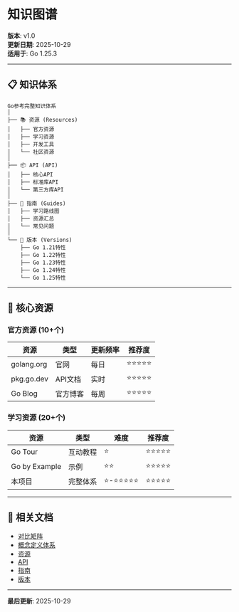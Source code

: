 ﻿# 知识图谱

**版本**: v1.0  
**更新日期**: 2025-10-29  
**适用于**: Go 1.25.3

---

## 📋 知识体系

```text
Go参考完整知识体系
│
├── 📚 资源 (Resources)
│   ├── 官方资源
│   ├── 学习资源
│   ├── 开发工具
│   └── 社区资源
│
├── 📦 API (API)
│   ├── 核心API
│   ├── 标准库API
│   └── 第三方库API
│
├── 📖 指南 (Guides)
│   ├── 学习路线图
│   ├── 资源汇总
│   └── 常见问题
│
└── 🔖 版本 (Versions)
    ├── Go 1.21特性
    ├── Go 1.22特性
    ├── Go 1.23特性
    ├── Go 1.24特性
    └── Go 1.25特性
```

---

## 🎯 核心资源

### 官方资源 (10+个)

| 资源 | 类型 | 更新频率 | 推荐度 |
|------|------|---------|-------|
| golang.org | 官网 | 每日 | ⭐⭐⭐⭐⭐ |
| pkg.go.dev | API文档 | 实时 | ⭐⭐⭐⭐⭐ |
| Go Blog | 官方博客 | 每周 | ⭐⭐⭐⭐⭐ |

### 学习资源 (20+个)

| 资源 | 类型 | 难度 | 推荐度 |
|------|------|------|-------|
| Go Tour | 互动教程 | ⭐ | ⭐⭐⭐⭐⭐ |
| Go by Example | 示例 | ⭐⭐ | ⭐⭐⭐⭐⭐ |
| 本项目 | 完整体系 | ⭐-⭐⭐⭐⭐⭐ | ⭐⭐⭐⭐⭐ |

---

## 🔗 相关文档

- [对比矩阵](./00-对比矩阵.md)
- [概念定义体系](./00-概念定义体系.md)
- [资源](./resources/README.md)
- [API](./api/README.md)
- [指南](./guides/README.md)
- [版本](./versions/README.md)

---

**最后更新**: 2025-10-29
